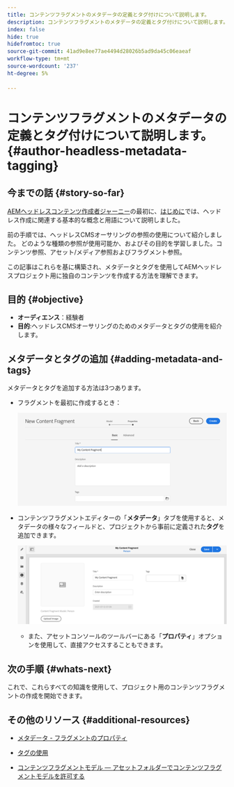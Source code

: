 ```yaml
---
title: コンテンツフラグメントのメタデータの定義とタグ付けについて説明します。
description: コンテンツフラグメントのメタデータの定義とタグ付けについて説明します。
index: false
hide: true
hidefromtoc: true
source-git-commit: 41ad9e8ee77ae4494d28026b5ad9da45c06eaeaf
workflow-type: tm+mt
source-wordcount: '237'
ht-degree: 5%

---
```



# コンテンツフラグメントのメタデータの定義とタグ付けについて説明します。 {#author-headless-metadata-tagging}

## 今までの話 {#story-so-far}

[AEMヘッドレスコンテンツ作成者ジャーニー](overview.md)の最初に、[はじめに](introduction.md)では、ヘッドレス作成に関連する基本的な概念と用語について説明しました。

前の手順では、ヘッドレスCMSオーサリングの参照の使用について紹介しました。 どのような種類の参照が使用可能か、およびその目的を学習しました。コンテンツ参照、アセット/メディア参照およびフラグメント参照。

この記事はこれらを基に構築され、メタデータとタグを使用してAEMヘッドレスプロジェクト用に独自のコンテンツを作成する方法を理解できます。

## 目的 {#objective}

* **オーディエンス**：経験者
* **目的**:ヘッドレスCMSオーサリングのためのメタデータとタグの使用を紹介します。

## メタデータとタグの追加 {#adding-metadata-and-tags}

メタデータとタグを追加する方法は3つあります。

* フラグメントを最初に作成するとき：

   ![コンテンツフラグメントを作成 — 名前を指定](/help/journey-headless/author/assets/headless-journey-author-content-fragment-03.png)

* コンテンツフラグメントエディターの「**メタデータ**」タブを使用すると、メタデータの様々なフィールドと、プロジェクトから事前に定義された&#x200B;**タグ**&#x200B;を追加できます。

   ![コンテンツフラグメントエディター — メタデータ](/help/journey-headless/author/assets/headless-journey-author-metadata-01.png)

   * また、アセットコンソールのツールバーにある「**プロパティ**」オプションを使用して、直接アクセスすることもできます。

## 次の手順 {#whats-next}

これで、これらすべての知識を使用して、プロジェクト用のコンテンツフラグメントの作成を開始できます。

## その他のリソース {#additional-resources}

* [メタデータ - フラグメントのプロパティ](/help/assets/content-fragments/content-fragments-metadata.md)

* [タグの使用](/help/sites-cloud/authoring/features/tags.md)

* [コンテンツフラグメントモデル — アセットフォルダーでコンテンツフラグメントモデルを許可する](/help/assets/content-fragments/content-fragments-models.md#allowing-content-fragment-models-assets-folder)